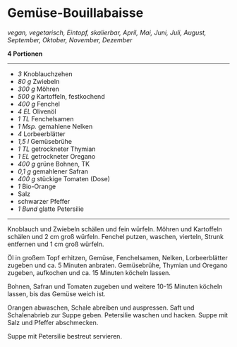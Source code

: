 # Gemüse-Bouillabaisse

*vegan, vegetarisch, Eintopf, skalierbar, April, Mai, Juni, Juli, August, September, Oktober, November, Dezember*

**4 Portionen**

---

- *3* Knoblauchzehen
- *80 g* Zwiebeln
- *300 g* Möhren
- *500 g* Kartoffeln, festkochend
- *400 g* Fenchel
- *4 EL* Olivenöl
- *1 TL* Fenchelsamen
- *1 Msp.* gemahlene Nelken
- *4* Lorbeerblätter
- *1,5 l* Gemüsebrühe
- *1 TL* getrockneter Thymian
- *1 EL* getrockneter Oregano
- *400 g* grüne Bohnen, TK
- *0,1 g* gemahlener Safran
- *400 g* stückige Tomaten (Dose)
- *1* Bio-Orange
- Salz
- schwarzer Pfeffer
- *1 Bund* glatte Petersilie

---

Knoblauch und Zwiebeln schälen und fein würfeln. Möhren und Kartoffeln schälen und 2 cm groß würfeln. Fenchel putzen, waschen, vierteln, Strunk entfernen und 1 cm groß würfeln. 

Öl in großem Topf erhitzen, Gemüse, Fenchelsamen, Nelken, Lorbeerblätter zugeben und ca. 5 Minuten anbraten. Gemüsebrühe, Thymian und Oregano zugeben, aufkochen und ca. 15 Minuten köcheln lassen.

Bohnen, Safran und Tomaten zugeben und weitere 10-15 Minuten köcheln lassen, bis das Gemüse weich ist.

Orangen abwaschen, Schale abreiben und auspressen. Saft und Schalenabrieb zur Suppe geben. Petersilie waschen und hacken. Suppe mit Salz und Pfeffer abschmecken.

Suppe mit Petersilie bestreut servieren.
